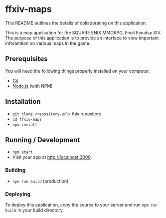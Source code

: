 # ffxiv-maps

This README outlines the details of collaborating on this application.

This is a map application for the SQUARE ENIX MMORPG, Final Fanatsy XIV. The purpose of this application is to provide an interface to view important inforamtion on various maps in the game.

## Prerequisites

You will need the following things properly installed on your computer.

* [Git](http://git-scm.com/)
* [Node.js](http://nodejs.org/) (with NPM)


## Installation

* `git clone <repository-url>` this repository
* `cd ffxiv-maps`
* `npm install`


## Running / Development

* `npm start`
* Visit your app at [http://localhost:3000](http://localhost:3000).

### Building

* `npm run build` (production)

### Deploying

To deploy this application, copy the source to your server and run `npm run build` in your build directory.

